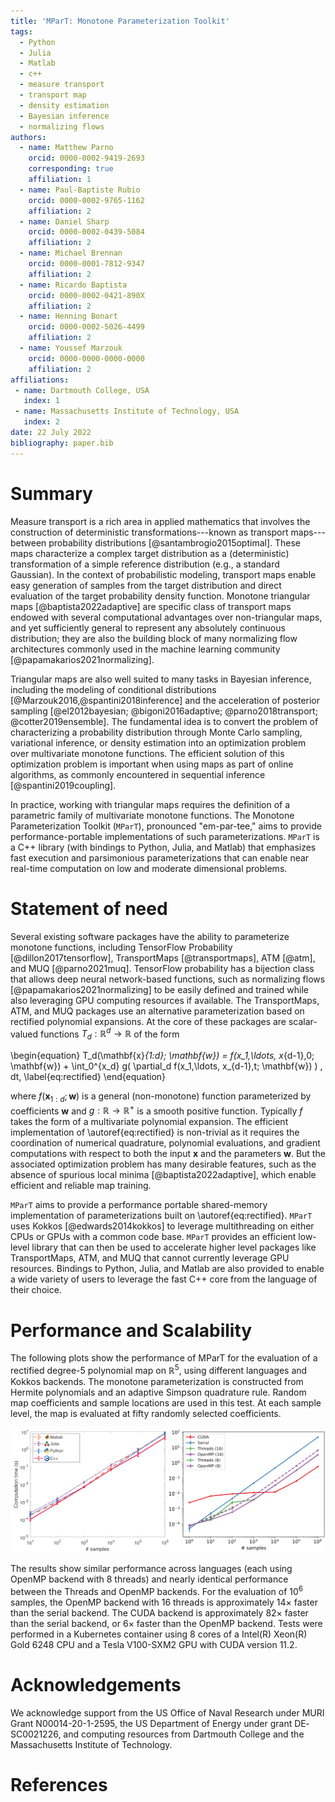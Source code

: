 ```yaml
---
title: 'MParT: Monotone Parameterization Toolkit'
tags:
  - Python
  - Julia
  - Matlab
  - c++
  - measure transport
  - transport map
  - density estimation
  - Bayesian inference
  - normalizing flows
authors:
  - name: Matthew Parno
    orcid: 0000-0002-9419-2693
    corresponding: true
    affiliation: 1
  - name: Paul-Baptiste Rubio
    orcid: 0000-0002-9765-1162
    affiliation: 2
  - name: Daniel Sharp
    orcid: 0000-0002-0439-5084
    affiliation: 2
  - name: Michael Brennan
    orcid: 0000-0001-7812-9347
    affiliation: 2 
  - name: Ricardo Baptista 
    orcid: 0000-0002-0421-890X
    affiliation: 2
  - name: Henning Bonart
    orcid: 0000-0002-5026-4499
    affiliation: 2
  - name: Youssef Marzouk 
    orcid: 0000-0000-0000-0000
    affiliation: 2
affiliations:
 - name: Dartmouth College, USA
   index: 1
 - name: Massachusetts Institute of Technology, USA
   index: 2
date: 22 July 2022
bibliography: paper.bib
---
```


# Summary

Measure transport is a rich area in applied mathematics that involves the construction of deterministic transformations---known as transport maps---between probability distributions [@santambrogio2015optimal]. These maps characterize a complex target distribution as a (deterministic) transformation of a simple reference distribution (e.g., a standard Gaussian). In the context of probabilistic modeling, transport maps enable easy generation of samples from the target distribution and direct evaluation of the target probability density function. Monotone triangular maps [@baptista2022adaptive] are specific class of transport maps endowed with several computational advantages over non-triangular maps, and yet sufficiently general to represent any absolutely continuous distribution; they are also the building block of many normalizing flow architectures commonly used in the machine learning community [@papamakarios2021normalizing].

Triangular maps are also well suited to many tasks in Bayesian inference, including the modeling of conditional distributions [@Marzouk2016,@spantini2018inference] and the acceleration of posterior sampling [@el2012bayesian; @bigoni2016adaptive; @parno2018transport; @cotter2019ensemble].  The fundamental idea is to convert the problem of characterizing a probability distribution through Monte Carlo sampling, variational inference, or density estimation into an optimization problem over multivariate monotone functions. The efficient solution of this optimization problem is important when using maps as part of online algorithms, as commonly encountered in sequential inference [@spantini2019coupling].

In practice, working with triangular maps requires the definition of a parametric family of multivariate monotone functions.  The Monotone Parameterization Toolkit (`MParT`), pronounced "em-par-tee," aims to provide performance-portable implementations of such parameterizations.  `MParT` is a C++ library (with bindings to Python, Julia, and Matlab) that emphasizes fast execution and parsimonious parameterizations that can enable near real-time computation on low and moderate dimensional problems.


# Statement of need 
Several existing software packages have the ability to parameterize monotone functions, including TensorFlow Probability [@dillon2017tensorflow], TransportMaps [@transportmaps], ATM [@atm], and MUQ [@parno2021muq].  TensorFlow probability has a bijection class that allows deep neural network-based functions, such as normalizing flows [@papamakarios2021normalizing] to be easily defined and trained while also leveraging GPU computing resources if available.  The TransportMaps, ATM, and MUQ packages use an alternative parameterization based on rectified polynomial expansions.  At the core of these packages are scalar-valued functions $T_d : \mathbb{R}^d \rightarrow \mathbb{R}$ of the form 

\begin{equation}
T_d(\mathbf{x}_{1:d}; \mathbf{w}) = f(x_1,\ldots, x_{d-1},0; \mathbf{w}) + \int_0^{x_d} g( \partial_d f(x_1,\ldots, x_{d-1},t; \mathbf{w}) ) \, dt,
\label{eq:rectified}
\end{equation}

where $f(\mathbf{x}_{1:d}; \mathbf{w})$ is a general (non-monotone) function parameterized by coefficients $\mathbf{w}$ and $g:\mathbb{R}\rightarrow\mathbb{R}^+$ is a smooth positive function.  Typically $f$ takes the form of a multivariate polynomial expansion.  The efficient implementation of \autoref{eq:rectified} is non-trivial as it requires the coordination of numerical quadrature, polynomial evaluations, and gradient computations with respect to both the input $\mathbf{x}$ and the parameters $\mathbf{w}$. But the associated optimization problem has many desirable features, such as the absence of spurious local minima [@baptista2022adaptive], which enable efficient and reliable map training.

`MParT` aims to provide a performance portable shared-memory implementation of parameterizations built on \autoref{eq:rectified}.  `MParT` uses Kokkos [@edwards2014kokkos] to leverage multithreading on either CPUs or GPUs with a common code base.  `MParT` provides an efficient low-level library that can then be used to accelerate higher level packages like TransportMaps, ATM, and MUQ that cannot currently leverage GPU resources.  Bindings to Python, Julia, and Matlab are also provided to enable a wide variety of users to leverage the fast C++ core from the language of their choice.


# Performance and Scalability 

The following plots show the performance of MParT for the evaluation of a rectified degree-$5$ polynomial map on $\mathbb{R}^5$, using different languages and Kokkos backends. The monotone parameterization is constructed from Hermite polynomials and an adaptive Simpson quadrature rule.  Random map coefficients and sample locations are used in this test.  At each sample level, the map is evaluated at fifty randomly selected coefficients.

![Time to evaluate triangular map from different languages and backends.](performance_comparison.png)

The results show similar performance across languages (each using OpenMP backend with 8 threads) and nearly identical performance between the Threads and OpenMP backends.   For the evaluation of $10^6$ samples, the OpenMP backend with 16 threads is approximately $14\times$ faster than the serial backend.  The CUDA backend is approximately $82\times$ faster than the serial backend, or $6\times$ faster than the OpenMP backend.   Tests were performed in a Kubernetes container using 8 cores of a Intel(R) Xeon(R) Gold 6248 CPU and a Tesla V100-SXM2 GPU with CUDA version 11.2.


# Acknowledgements

We acknowledge support from the US Office of Naval Research under MURI Grant N00014-20-1-2595, the US Department of Energy under grant DE‐SC0021226, and computing resources from Dartmouth College and the Massachusetts Institute of Technology. 

# References
